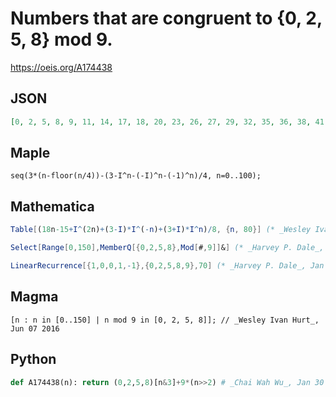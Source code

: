 # Numbers that are congruent to \{0, 2, 5, 8\} mod 9\.
https://oeis.org/A174438
## JSON
```JSON
[0, 2, 5, 8, 9, 11, 14, 17, 18, 20, 23, 26, 27, 29, 32, 35, 36, 38, 41, 44, 45, 47, 50, 53, 54, 56, 59, 62, 63, 65, 68, 71, 72, 74, 77, 80, 81, 83, 86, 89, 90, 92, 95, 98, 99, 101, 104, 107, 108, 110, 113, 116, 117, 119, 122, 125, 126, 128, 131, 134, 135, 137]
```
## Maple
```Maple
seq(3*(n-floor(n/4))-(3-I^n-(-I)^n-(-1)^n)/4, n=0..100);
```
## Mathematica
```Mathematica
Table[(18n-15+I^(2n)+(3-I)*I^(-n)+(3+I)*I^n)/8, {n, 80}] (* _Wesley Ivan Hurt_, Jun 07 2016 *)
```
```Mathematica
Select[Range[0,150],MemberQ[{0,2,5,8},Mod[#,9]]&] (* _Harvey P. Dale_, Jan 02 2019 *)
```
```Mathematica
LinearRecurrence[{1,0,0,1,-1},{0,2,5,8,9},70] (* _Harvey P. Dale_, Jan 15 2022 *)
```
## Magma
```Magma
[n : n in [0..150] | n mod 9 in [0, 2, 5, 8]]; // _Wesley Ivan Hurt_, Jun 07 2016
```
## Python
```Python
def A174438(n): return (0,2,5,8)[n&3]+9*(n>>2) # _Chai Wah Wu_, Jan 30 2023
```
